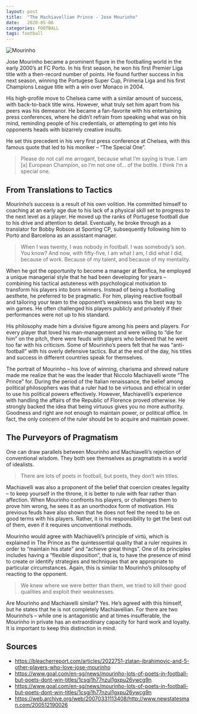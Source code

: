 ```yaml
---
layout: post
title:  "The Machiavellian Prince - Jose Mourinho"
date:   2020-05-06 
categories: FOOTBALL
tags: football
---
```


<p class="full-width"><img src="https://talksport.com/wp-content/uploads/sites/5/2018/11/UnitedMourinho3.jpg" alt="Mourinho" align="center"/></p>

Jose Mourinho became a prominent figure in the footballing world in the early 2000’s at FC Porto. In his first season, he won his first Premier Liga title with a then-record number of points. He found further success in his next season, winning the Portugese Super Cup, Primeria Liga and his first Champions League title with a win over Monaco in 2004.

His high-profile move to Chelsea came with a similar amount of success, with back-to-back title wins. However, what truly set him apart from his peers was his demeanor. He became a fan-favorite with his entertaining press conferences, where he didn’t refrain from speaking what was on his mind, reminding people of his credentials, or attempting to get into his opponents heads with bizarrely creative insults. 

He set this precedent in his very first press conference at Chelsea, with this famous quote that led to his moniker – “The Special One”.

> Please do not call me arrogant, because what I’m saying is true. I am [a] European Champion, so I’m not one of… of the bottle. I think I’m a special one.

## From Translations to Tactics

Mourinho’s success is a result of his own volition. He committed himself to coaching at an early age due to his lack of a physical skill set to progress to the next level as a player. He moved up the ranks of Portugese football due to his drive and attention to detail. Eventually, he broke through as a translator for Bobby Robson at Sporting CP, subsequently following him to Porto and Barcelona as an assistant manager.

> When I was twenty, I was nobody in football. I was somebody’s son. You know? And now, with fifty-five, I am what I am, I did what I did, because of work. Because of my talent, and because of my mentality.

When he got the opportunity to become a manager at Benfica, he employed a unique managerial style that he had been developing for years – combining his tactical astuteness with psychological motivation to transform his players into born winners. Instead of being a footballing aesthete, he preferred to be pragmatic. For him, playing reactive football and tailoring your team to the opponent’s weakness was the best way to win games. He often challenged his players publicly and privately if their performances were not up to his standard. 

His philosophy made him a divisive figure among his peers and players. For every player that loved his man-management and were willing to “die for him” on the pitch, there were feuds with players who believed that he went too far with his criticism. Some of Mourinho’s peers felt that he was “anti-football” with his overly defensive tactics. But at the end of the day, his titles and success in different countries speak for themselves.

The portrait of Mourinho – his love of winning, charisma and shrewd nature made me realize that he was the leader that Niccolo Machiavelli wrote “The Prince” for. During the period of the Italian renaissance, the belief among political philosophers was that a ruler had to be virtuous and ethical in order to use his political powers effectively. However, Machiavelli’s experience with handling the affairs of the Republic of Florence proved otherwise. He strongly backed the idea that being virtuous gives you no more authority. Goodness and right are not enough to maintain power, or political office. In fact, the only concern of the ruler should be to acquire and maintain power.

## The Purveyors of Pragmatism

One can draw parallels between Mourinho and Machiavelli’s rejection of conventional wisdom. They both see themselves as pragmatists in a world of idealists.

> There are lots of poets in football, but poets, they don’t win titles.


Machiavelli was also a proponent of the belief that coercion creates legality – to keep yourself in the throne, it is better to rule with fear rather than affection. When Mourinho confronts his players, or challenges them to prove him wrong, he sees it as an unorthodox form of motivation. His previous feuds have also shown that he does not feel the need to be on good terms with his players. Rather, it is his responsibility to get the best out of them, even if it requires unconventional methods. 

Mourinho would agree with Machiavelli’s principle of virtù, which is explained in The Prince as the quintessential quality that a ruler requires in order to “maintain his state” and “achieve great things”. One of its principles includes having a “flexible disposition”, that is, to have the presence of mind to create or identify strategies and techniques that are appropriate to particular circumstances. Again, this is similar to Mourinho’s philosophy of reacting to the opponent.

> We knew where we were better than them, we tried to kill their good qualities and exploit their weaknesses.

Are Mourinho and Machiavelli similar? Yes. He’s agreed with this himself, but he states that he is not completely Machiavellian. For there are two Mourinho’s – while one is antagonistic and at times insufferable, the Mourinho in private has an extraordinary capacity for hard work and loyalty. It is important to keep this distinction in mind.

## Sources
- <a>https://bleacherreport.com/articles/2022751-zlatan-ibrahimovic-and-5-other-players-who-love-jose-mourinho</a>
- <a>https://www.goal.com/en-sg/news/mourinho-lots-of-poets-in-football-but-poets-dont-win-titles/1csgj1h77nzul1gxpu26ywcg9n</a>
- <a>https://www.goal.com/en-sg/news/mourinho-lots-of-poets-in-football-but-poets-dont-win-titles/1csgj1h77nzul1gxpu26ywcg9n</a>
- <a>https://web.archive.org/web/20070331113408/http://www.newstatesman.com/200512190026</a>

